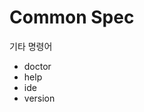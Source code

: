 <!-- 🚫 AI_MODIFY_PROHIBITED -->
<!-- This file should not be modified by AI agents -->

# Common Spec

기타 명령어

- doctor
- help
- ide
- version
